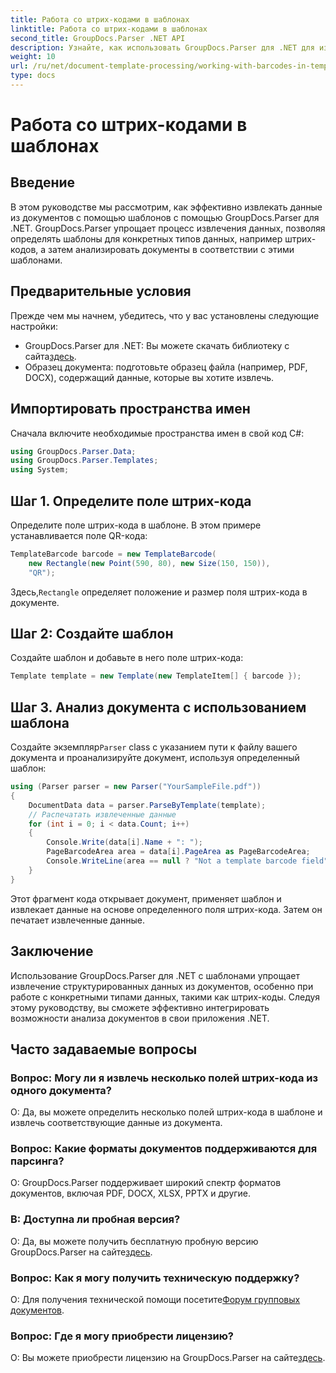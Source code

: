```yaml
---
title: Работа со штрих-кодами в шаблонах
linktitle: Работа со штрих-кодами в шаблонах
second_title: GroupDocs.Parser .NET API
description: Узнайте, как использовать GroupDocs.Parser для .NET для извлечения структурированных данных из документов с помощью шаблонов. Упростите извлечение данных с помощью полей штрих-кода.
weight: 10
url: /ru/net/document-template-processing/working-with-barcodes-in-templates/
type: docs
---
```

# Работа со штрих-кодами в шаблонах

## Введение
В этом руководстве мы рассмотрим, как эффективно извлекать данные из документов с помощью шаблонов с помощью GroupDocs.Parser для .NET. GroupDocs.Parser упрощает процесс извлечения данных, позволяя определять шаблоны для конкретных типов данных, например штрих-кодов, а затем анализировать документы в соответствии с этими шаблонами.
## Предварительные условия
Прежде чем мы начнем, убедитесь, что у вас установлены следующие настройки:
-  GroupDocs.Parser для .NET: Вы можете скачать библиотеку с сайта[здесь](https://releases.groupdocs.com/parser/net/).
- Образец документа: подготовьте образец файла (например, PDF, DOCX), содержащий данные, которые вы хотите извлечь.

## Импортировать пространства имен
Сначала включите необходимые пространства имен в свой код C#:
```csharp
using GroupDocs.Parser.Data;
using GroupDocs.Parser.Templates;
using System;
```
## Шаг 1. Определите поле штрих-кода
Определите поле штрих-кода в шаблоне. В этом примере устанавливается поле QR-кода:
```csharp
TemplateBarcode barcode = new TemplateBarcode(
    new Rectangle(new Point(590, 80), new Size(150, 150)),
    "QR");
```
 Здесь,`Rectangle` определяет положение и размер поля штрих-кода в документе.
## Шаг 2: Создайте шаблон
Создайте шаблон и добавьте в него поле штрих-кода:
```csharp
Template template = new Template(new TemplateItem[] { barcode });
```
## Шаг 3. Анализ документа с использованием шаблона
 Создайте экземпляр`Parser` class с указанием пути к файлу вашего документа и проанализируйте документ, используя определенный шаблон:
```csharp
using (Parser parser = new Parser("YourSampleFile.pdf"))
{
    DocumentData data = parser.ParseByTemplate(template);
    // Распечатать извлеченные данные
    for (int i = 0; i < data.Count; i++)
    {
        Console.Write(data[i].Name + ": ");
        PageBarcodeArea area = data[i].PageArea as PageBarcodeArea;
        Console.WriteLine(area == null ? "Not a template barcode field" : area.Value);
    }
}
```
Этот фрагмент кода открывает документ, применяет шаблон и извлекает данные на основе определенного поля штрих-кода. Затем он печатает извлеченные данные.

## Заключение
Использование GroupDocs.Parser для .NET с шаблонами упрощает извлечение структурированных данных из документов, особенно при работе с конкретными типами данных, такими как штрих-коды. Следуя этому руководству, вы сможете эффективно интегрировать возможности анализа документов в свои приложения .NET.

## Часто задаваемые вопросы
### Вопрос: Могу ли я извлечь несколько полей штрих-кода из одного документа?
О: Да, вы можете определить несколько полей штрих-кода в шаблоне и извлечь соответствующие данные из документа.
### Вопрос: Какие форматы документов поддерживаются для парсинга?
О: GroupDocs.Parser поддерживает широкий спектр форматов документов, включая PDF, DOCX, XLSX, PPTX и другие.
### В: Доступна ли пробная версия?
 О: Да, вы можете получить бесплатную пробную версию GroupDocs.Parser на сайте[здесь](https://releases.groupdocs.com/).
### Вопрос: Как я могу получить техническую поддержку?
 О: Для получения технической помощи посетите[Форум групповых документов](https://forum.groupdocs.com/c/parser/17).
### Вопрос: Где я могу приобрести лицензию?
 О: Вы можете приобрести лицензию на GroupDocs.Parser на сайте[здесь](https://purchase.groupdocs.com/buy).